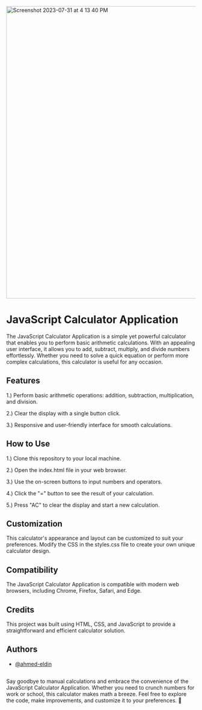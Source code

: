 
<img width="778" alt="Screenshot 2023-07-31 at 4 13 40 PM" src="https://github.com/ahmed-eldin/basic-calculator/assets/111728755/4d7f8154-1c64-4d21-a586-1c66a514ce17">



# JavaScript Calculator Application

The JavaScript Calculator Application is a simple yet powerful calculator that enables you to perform basic arithmetic calculations. With an appealing user interface, it allows you to add, subtract, multiply, and divide numbers effortlessly. Whether you need to solve a quick equation or perform more complex calculations, this calculator is useful for any occasion.

## Features

1.) Perform basic arithmetic operations: addition, subtraction, multiplication, and division.

2.) Clear the display with a single button click.

3.) Responsive and user-friendly interface for smooth calculations.
## How to Use

1.) Clone this repository to your local machine.

2.) Open the index.html file in your web browser.

3.) Use the on-screen buttons to input numbers and operators.

4.) Click the "=" button to see the result of your calculation.

5.) Press "AC" to clear the display and start a new calculation.
## Customization

This calculator's appearance and layout can be customized to suit your preferences. Modify the CSS in the styles.css file to create your own unique calculator design.
## Compatibility

The JavaScript Calculator Application is compatible with modern web browsers, including Chrome, Firefox, Safari, and Edge.
## Credits

This project was built using HTML, CSS, and JavaScript to provide a straightforward and efficient calculator solution.
## Authors

- [@ahmed-eldin](https://www.github.com/ahmed-eldin)

##  

Say goodbye to manual calculations and embrace the convenience of the JavaScript Calculator Application. Whether you need to crunch numbers for work or school, this calculator makes math a breeze. Feel free to explore the code, make improvements, and customize it to your preferences. 🔢
